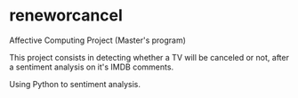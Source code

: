 # reneworcancel
Affective Computing Project (Master's program)

This project consists in detecting whether a TV will be canceled or not, after a sentiment analysis on it's IMDB comments.

Using Python to sentiment analysis.
